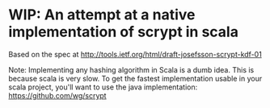 # WIP: An attempt at a native implementation of scrypt in scala

Based on the spec at http://tools.ietf.org/html/draft-josefsson-scrypt-kdf-01

Note: Implementing any hashing algorithm in Scala is a dumb idea. This is
because scala is very slow. To get the fastest implementation usable in
your scala project, you'll want to use the java implementation: 
https://github.com/wg/scrypt

